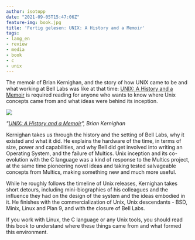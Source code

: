 ```yaml
---
author: isotopp
date: "2021-09-05T15:47:06Z"
feature-img: book.jpg
title: 'Fertig gelesen: UNIX: A History and a Memoir'
tags:
- lang_en
- review
- media
- book
- c
- unix
---
```


The memoir of Brian Kernighan, and the story of how UNIX came to be and what working at Bell Labs was like at that time:
[UNIX: A History and a Memoir](https://www.amazon.de/UNIX-History-English-Brian-Kernighan-ebook/dp/B07ZQHX3R1) is required reading for anyone who wants to know where Unix concepts came from and what ideas were behind its inception.

[![](https://blog.koehntopp.info/uploads/2021/09/unix.jpg)](https://www.amazon.de/UNIX-History-English-Brian-Kernighan-ebook/dp/B07ZQHX3R1)

*"[UNIX: A History and a Memoir](https://www.amazon.de/UNIX-History-English-Brian-Kernighan-ebook/dp/B07ZQHX3R1)", Brian Kernighan*

Kernighan takes us through the history and the setting of Bell Labs, why it existed and what it did.
He explains the hardware of the time, in terms of size, power and capabilities, and why Bell did get involved into writing an Operating System, and the failure of Multics.
Unix inception and its co-evolution with the C language was a kind of response to the Multics project, at the same time pioneering novel ideas and taking tested salvageable concepts from Multics, making something new and much more useful.

While he roughly follows the timeline of Unix releases, Kernighan takes short detours, including mini-biographies of his colleagues and the influence they had on the design of the system and the ideas embodied in it.
He finishes with the commercialization of Unix, Unix descendants - BSD, Minix, Linux and Plan 9, and with the closure of Bell Labs.

If you work with Linux, the C language or any Unix tools, you should read this book to understand where these things came from and what formed this environment.
